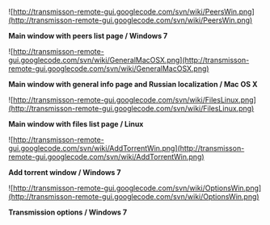 ![http://transmisson-remote-gui.googlecode.com/svn/wiki/PeersWin.png](http://transmisson-remote-gui.googlecode.com/svn/wiki/PeersWin.png)

**Main window with peers list page / Windows 7**

![http://transmisson-remote-gui.googlecode.com/svn/wiki/GeneralMacOSX.png](http://transmisson-remote-gui.googlecode.com/svn/wiki/GeneralMacOSX.png)

**Main window with general info page and Russian localization / Mac OS X**

![http://transmisson-remote-gui.googlecode.com/svn/wiki/FilesLinux.png](http://transmisson-remote-gui.googlecode.com/svn/wiki/FilesLinux.png)

**Main window with files list page / Linux**

![http://transmisson-remote-gui.googlecode.com/svn/wiki/AddTorrentWin.png](http://transmisson-remote-gui.googlecode.com/svn/wiki/AddTorrentWin.png)

**Add torrent window / Windows 7**

![http://transmisson-remote-gui.googlecode.com/svn/wiki/OptionsWin.png](http://transmisson-remote-gui.googlecode.com/svn/wiki/OptionsWin.png)

**Transmission options / Windows 7**